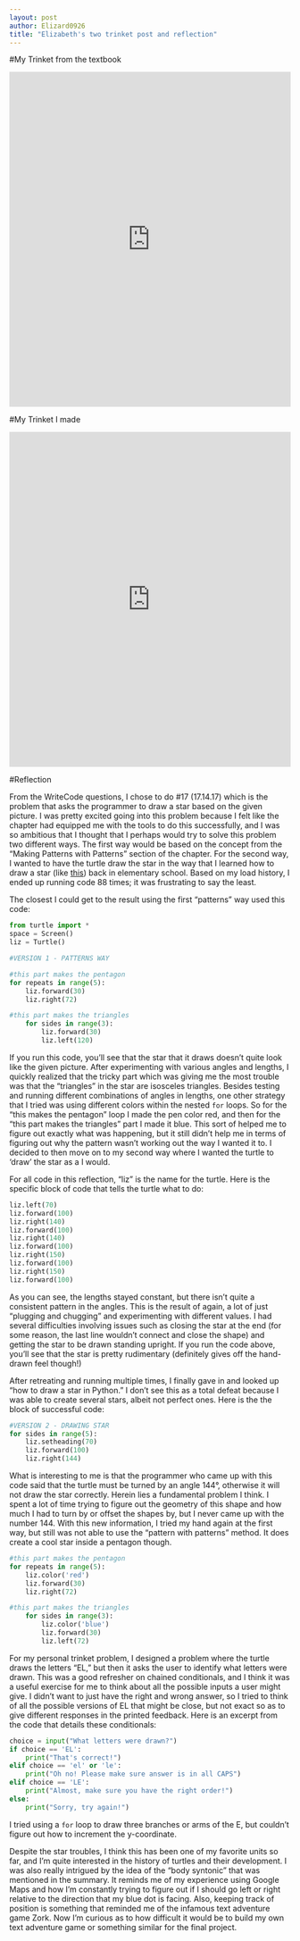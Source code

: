 ```yaml
---
layout: post
author: Elizard0926
title: "Elizabeth's two trinket post and reflection"
---
```



#My Trinket from the textbook

<iframe src="https://trinket.io/embed/python/e2ec4caa66" width="100%" height="600" frameborder="0" marginwidth="0" marginheight="0" allowfullscreen></iframe>

#My Trinket I made

<iframe src="https://trinket.io/embed/python/a5f632ac52" width="100%" height="600" frameborder="0" marginwidth="0" marginheight="0" allowfullscreen></iframe>

#Reflection


From the WriteCode questions, I chose to do #17 (17.14.17) which is the problem that asks the programmer to draw a star based on the given picture. I was pretty excited going into this problem because I felt like the chapter had equipped me with the tools to do this successfully, and I was so ambitious that I thought that I perhaps would try to solve this problem two different ways. The first way would be based on the concept from the “Making Patterns with Patterns” section of the chapter. For the second way, I wanted to have the turtle draw the star in the way that I learned how to draw a star (like [this](http://www.howtodrawguide.com/drawing-techniques/how-to-draw-a-star-44/)) back in elementary school. Based on my load history, I ended up running code 88 times; it was frustrating to say the least.

The closest I could get to the result using the first “patterns” way used this code:

```python
from turtle import *
space = Screen()
liz = Turtle()

#VERSION 1 - PATTERNS WAY

#this part makes the pentagon
for repeats in range(5):
    liz.forward(30)
    liz.right(72)

#this part makes the triangles
    for sides in range(3):
        liz.forward(30)
        liz.left(120)
```

If you run this code, you’ll see that the star that it draws doesn’t quite look like the given picture. After experimenting with various angles and lengths, I quickly realized that the tricky part which was giving me the most trouble was that the “triangles” in the star are isosceles triangles. Besides testing and running different combinations of angles in lengths, one other strategy that I tried was using different colors within the nested `for` loops. So for the “this makes the pentagon” loop I made the pen color red, and then for the “this part makes the triangles” part I made it blue. This sort of helped me to figure out exactly what was happening, but it still didn’t help me in terms of figuring out why the pattern wasn’t working out the way I wanted it to. I decided to then move on to my second way where I wanted the turtle to ‘draw’ the star as a I would.

For all code in this reflection, “liz” is the name for the turtle. Here is the specific block of code that tells the turtle what to do:

```python
liz.left(70)
liz.forward(100)
liz.right(140)
liz.forward(100)
liz.right(140)
liz.forward(100)
liz.right(150)
liz.forward(100)
liz.right(150)
liz.forward(100)
```

As you can see, the lengths stayed constant, but there isn’t quite a consistent pattern in the angles. This is the result of again, a lot of just “plugging and chugging” and experimenting with different values. I had several difficulties involving issues such as closing the star at the end (for some reason, the last line wouldn’t connect and close the shape) and getting the star to be drawn standing upright. If you run the code above, you’ll see that the star is pretty rudimentary (definitely gives off the hand-drawn feel though!)

After retreating and running multiple times, I finally gave in and looked up “how to draw a star in Python.” I don’t see this as a total defeat because I was able to create several stars, albeit not perfect ones. Here is the the block of successful code:

```python
#VERSION 2 - DRAWING STAR
for sides in range(5):
    liz.setheading(70)
    liz.forward(100)
    liz.right(144)
```

What is interesting to me is that the programmer who came up with this code said that the turtle must be turned by an angle 144°, otherwise it will not draw the star correctly. Herein lies a fundamental problem I think. I spent a lot of time trying to figure out the geometry of this shape and how much I had to turn by or offset the shapes by, but I never came up with the number 144. With this new information, I tried my hand again at the first way, but still was not able to use the “pattern with patterns” method. It does create a cool star inside a pentagon though.

```python
#this part makes the pentagon
for repeats in range(5):
    liz.color('red')
    liz.forward(30)
    liz.right(72)

#this part makes the triangles
    for sides in range(3):
        liz.color('blue')
        liz.forward(30)
        liz.left(72)
```

For my personal trinket problem, I designed a problem where the turtle draws the letters “EL,” but then it asks the user to identify what letters were drawn. This was a good refresher on chained conditionals, and I think it was a useful exercise for me to think about all the possible inputs a user might give. I didn’t want to just have the right and wrong answer, so I tried to think of all the possible versions of EL that might be close, but not exact so as to give different responses in the printed feedback. Here is an excerpt from the code that details these conditionals:

```python
choice = input("What letters were drawn?")
if choice == 'EL':
    print("That's correct!")
elif choice == 'el' or 'le':
    print("Oh no! Please make sure answer is in all CAPS")
elif choice == 'LE':
    print("Almost, make sure you have the right order!")
else:
    print("Sorry, try again!")
```

I tried using a `for` loop to draw three branches or arms of the E, but couldn’t figure out how to increment the y-coordinate.

Despite the star troubles, I think this has been one of my favorite units so far, and I’m quite interested in the history of turtles and their development. I was also really intrigued by the idea of the “body syntonic” that was mentioned in the summary. It reminds me of my experience using Google Maps and how I’m constantly trying to figure out if I should go left or right relative to the direction that my blue dot is facing. Also, keeping track of position is something that reminded me of the infamous text adventure game Zork. Now I’m curious as to how difficult it would be to build my own text adventure game or something similar for the final project.




